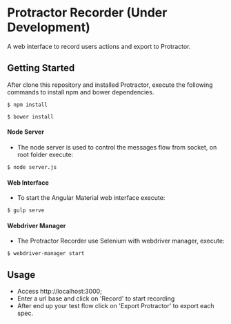 # Protractor Recorder (Under Development)
A web interface to record users actions and export to Protractor.

## Getting Started

After clone this repository and installed Protractor, execute the following commands to install npm and bower dependencies.

``` shell
$ npm install
```

``` shell
$ bower install
```

#### Node Server

- The node server is used to control the messages flow from socket, on root folder execute:

``` shell
$ node server.js
```

#### Web Interface

- To start the Angular Material web interface execute:

``` shell
$ gulp serve
```

#### Webdriver Manager

- The Protractor Recorder use Selenium with webdriver manager, execute:

``` shell
$ webdriver-manager start
```

## Usage

- Access http://localhost:3000;
- Enter a url base and click on 'Record' to start recording
- After end up your test flow click on 'Export Protractor' to export each spec. 
